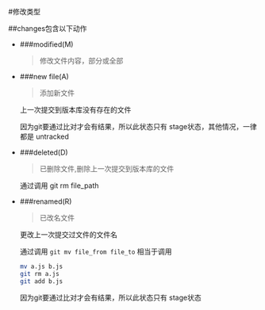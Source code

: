 #修改类型

##changes包含以下动作

*   ###modified(M)
    >修改文件内容，部分或全部
    
*   ###new file(A)
    >添加新文件
    
    上一次提交到版本库没有存在的文件
    
    因为git要通过比对才会有结果，所以此状态只有 stage状态，其他情况，一律都是 untracked
    
*   ###deleted(D)
    >已删除文件,删除上一次提交到版本库的文件
    
    通过调用 git rm file_path
    
*   ###renamed(R)
    >已改名文件
    
    更改上一次提交过文件的文件名
    
    通过调用 
    `git mv file_from file_to`
    相当于调用
    
    ```bash
    mv a.js b.js
    git rm a.js
    git add b.js
    ```
    
    因为git要通过比对才会有结果，所以此状态只有 stage状态